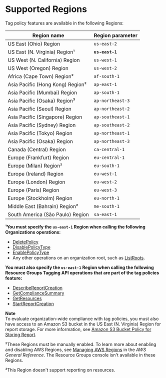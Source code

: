 # Supported Regions<a name="tag-policies-regions"></a>

Tag policy features are available in the following Regions: 


| Region name | Region parameter | 
| --- | --- | 
|  US East \(Ohio\) Region  |  `us-east-2`  | 
| US East \(N\. Virginia\) Region¹ |  **`us-east-1`**  | 
|  US West \(N\. California\) Region  |  `us-west-1`  | 
|  US West \(Oregon\) Region  |  `us-west-2`  | 
|  Africa \(Cape Town\) Region²  |  `af-south-1`  | 
|  Asia Pacific \(Hong Kong\) Region²  |  `ap-east-1`  | 
|  Asia Pacific \(Mumbai\) Region  |  `ap-south-1`  | 
|  Asia Pacific \(Osaka\) Region³  |  `ap-northeast-3`  | 
|  Asia Pacific \(Seoul\) Region  |  `ap-northeast-2`  | 
|  Asia Pacific \(Singapore\) Region  |  `ap-southeast-1`  | 
|  Asia Pacific \(Sydney\) Region  |  `ap-southeast-2`  | 
|  Asia Pacific \(Tokyo\) Region  |  `ap-northeast-1`  | 
|  Asia Pacific \(Osaka\) Region  |  `ap-northeast-3`  | 
|  Canada \(Central\) Region  |  `ca-central-1`  | 
|  Europe \(Frankfurt\) Region  |  `eu-central-1`  | 
|  Europe \(Milan\) Region²  |  `eu-south-1`  | 
|  Europe \(Ireland\) Region  |  `eu-west-1`  | 
|  Europe \(London\) Region  |  `eu-west-2`  | 
|  Europe \(Paris\) Region  |  `eu-west-3`  | 
|  Europe \(Stockholm\) Region  |  `eu-north-1`  | 
|  Middle East \(Bahrain\) Region²  |  `me-south-1`  | 
|  South America \(São Paulo\) Region  |  `sa-east-1`  | 

**¹You must specify the `us-east-1` Region when calling the following Organizations operations:**
+ [DeletePolicy](https://docs.aws.amazon.com/organizations/latest/APIReference/API_DeletePolicy.html)
+ [DisablePolicyType](https://docs.aws.amazon.com/organizations/latest/APIReference/API_DisablePolicyType.html)
+ [EnablePolicyType](https://docs.aws.amazon.com/organizations/latest/APIReference/API_EnablePolicyType.html)
+ Any other operations on an organization root, such as [ListRoots](https://docs.aws.amazon.com/organizations/latest/APIReference/API_ListRoots.html)\.

**You must also specify the `us-east-1` Region when calling the following Resource Groups Tagging API operations that are part of the tag policies feature:**
+ [DescribeReportCreation](https://docs.aws.amazon.com/resourcegroupstagging/latest/APIReference/API_DescribeReportCreation.html)
+ [GetComplianceSummary](https://docs.aws.amazon.com/resourcegroupstagging/latest/APIReference/API_GetComplianceSummary.html)
+ [GetResources](https://docs.aws.amazon.com/resourcegroupstagging/latest/APIReference/API_GetResources.html)
+ [StartReportCreation](https://docs.aws.amazon.com/resourcegroupstagging/latest/APIReference/API_StartReportCreation.html)

**Note**  
To evaluate organization\-wide compliance with tag policies, you must also have access to an Amazon S3 bucket in the US East \(N\. Virginia\) Region for report storage\. For more information, see [Amazon S3 Bucket Policy for Storing Report](https://docs.aws.amazon.com/ARG/latest/userguide/tag-policies-prereqs.html#bucket-policy)\.

²These Regions must be manually enabled\. To learn more about enabling and disabling AWS Regions, see [Managing AWS Regions](https://docs.aws.amazon.com/general/latest/gr/rande-manage.html) in the *AWS General Reference*\. The Resource Groups console isn't available in these Regions\.

³This Region doesn't support reporting on resources\.